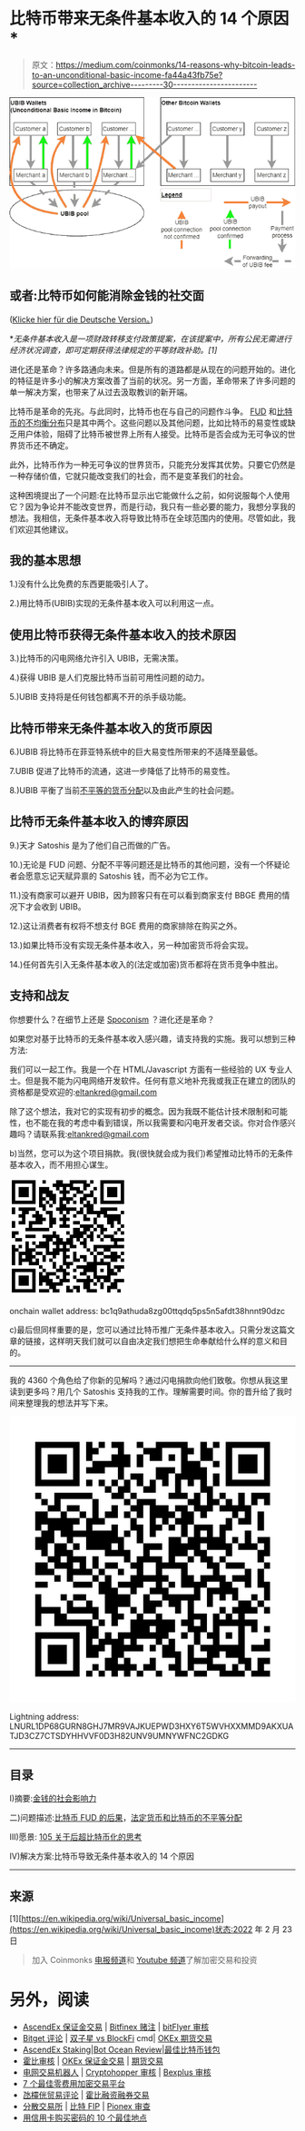 # 比特币带来无条件基本收入的 14 个原因*

> 原文：<https://medium.com/coinmonks/14-reasons-why-bitcoin-leads-to-an-unconditional-basic-income-fa44a43fb75e?source=collection_archive---------30----------------------->

![](img/5365fe53832c12bbe1f39b9a3847a669.png)

## 或者:比特币如何能消除金钱的社交面

([Klicke hier für die Deutsche Version。](/@ELTankred/14-gründe-warum-bitcoin-zum-bedingungslosen-grundeinkommen-führt-ed97e4a0773c))

**无条件基本收入是一项财政转移支付政策提案，在该提案中，所有公民无需进行经济状况调查，即可定期获得法律规定的平等财政补助。[1]*

进化还是革命？许多路通向未来。但是所有的道路都是从现在的问题开始的。进化的特征是许多小的解决方案改善了当前的状况。另一方面，革命带来了许多问题的单一解决方案，也带来了从过去汲取教训的新开端。

比特币是革命的先兆。与此同时，比特币也在与自己的问题作斗争。 [FUD](/p/consequences-of-the-bitcoin-fud-1814ac512c16) 和[比特币的不均衡分布](/p/the-unequal-distribution-of-fiat-money-and-bitcoin-56d56bf5f03c)只是其中两个。这些问题以及其他问题，比如比特币的易变性或缺乏用户体验，阻碍了比特币被世界上所有人接受。比特币是否会成为无可争议的世界货币还不确定。

此外，比特币作为一种无可争议的世界货币，只能充分发挥其优势。只要它仍然是一种存储价值，它就只能改变我们的社会，而不是变革我们的社会。

这种困境提出了一个问题:在比特币显示出它能做什么之前，如何说服每个人使用它？因为争论并不能改变世界，而是行动，我只有一些必要的能力，我想分享我的想法。我相信，无条件基本收入将导致比特币在全球范围内的使用。尽管如此，我们欢迎其他建议。

## 我的基本思想

1.)没有什么比免费的东西更能吸引人了。

2.)用比特币(UBIB)实现的无条件基本收入可以利用这一点。

## 使用比特币获得无条件基本收入的技术原因

3.)比特币的闪电网络允许引入 UBIB，无需决策。

4.)获得 UBIB 是人们克服比特币当前可用性问题的动力。

5.)UBIB 支持将是任何钱包都离不开的杀手级功能。

## 比特币带来无条件基本收入的货币原因

6.)UBIB 将比特币在菲亚特系统中的巨大易变性所带来的不适降至最低。

7.UBIB 促进了比特币的流通，这进一步降低了比特币的易变性。

8.)UBIB 平衡了当前[不平等的货币分配](/p/the-unequal-distribution-of-fiat-money-and-bitcoin-56d56bf5f03c)以及由此产生的社会问题。

## 比特币无条件基本收入的博弈原因

9.)天才 Satoshis 是为了他们自己而做的广告。

10.)无论是 FUD 问题、分配不平等问题还是比特币的其他问题，没有一个怀疑论者会愿意忘记天赋异禀的 Satoshis 钱，而不必为它工作。

11.)没有商家可以避开 UBIB，因为顾客只有在可以看到商家支付 BBGE 费用的情况下才会收到 UBIB。

12.)这让消费者有权将不想支付 BGE 费用的商家排除在购买之外。

13.)如果比特币没有实现无条件基本收入，另一种加密货币将会实现。

14.)任何首先引入无条件基本收入的(法定或加密)货币都将在货币竞争中胜出。

## 支持和战友

你想要什么？在细节上还是 [Spoconism](/p/105-thoughts-on-post-hyperbitcoinization-6bd5200179f) ？进化还是革命？

如果您对基于比特币的无条件基本收入感兴趣，请支持我的实施。我可以想到三种方法:

我们可以一起工作。我是一个在 HTML/Javascript 方面有一些经验的 UX 专业人士。但是我不能为闪电网络开发软件。任何有意义地补充我或我正在建立的团队的资格都是受欢迎的:[eltankred@gmail.com](mailto:eltankred@gmail.com)

除了这个想法，我对它的实现有初步的概念。因为我既不能估计技术限制和可能性，也不能在我的考虑中看到错误，所以我需要和闪电开发者交谈。你对合作感兴趣吗？请联系我:[eltankred@gmail.com](mailto:eltankred@gmail.com)

b)当然，您可以为这个项目捐款。我(很快就会成为我们)希望推动比特币的无条件基本收入，而不用担心谋生。

![](img/6383e2a5eb7fcfe7272aede33ce3a85e.png)

onchain wallet address: bc1q9athuda8zg00ttqdq5ps5n5afdt38hnnt90dzc

c)最后但同样重要的是，您可以通过比特币推广无条件基本收入。只需分发这篇文章的链接，这样明天我们就可以自由决定我们想把生命奉献给什么样的意义和目的。

***

我的 4360 个角色给了你新的见解吗？通过闪电捐款向他们致敬。你想从我这里读到更多吗？用几个 Satoshis 支持我的工作。理解需要时间。你的晋升给了我时间来整理我的想法并写下来。

![](img/20eda129eafff477f6e4c3086665e1a4.png)

Lightning address: LNURL1DP68GURN8GHJ7MR9VAJKUEPWD3HXY6T5WVHXXMMD9AKXUATJD3CZ7CTSDYHHVVF0D3H82UNV9UMNYWFNC2GDKG

***

## 目录

I)摘要:[金钱的社会影响力](/p/the-social-influence-of-money-b3703cc2d528)

二)问题描述:[比特币 FUD 的后果](/p/consequences-of-the-bitcoin-fud-1814ac512c16)，[法定货币和比特币的不平等分配](/p/the-unequal-distribution-of-fiat-money-and-bitcoin-56d56bf5f03c)

III)愿景: [105 关于后超比特币化的思考](/p/105-thoughts-on-post-hyperbitcoinization-6bd5200179f)

IV)解决方案:比特币导致无条件基本收入的 14 个原因

***

## **来源**

[1][https://en.wikipedia.org/wiki/Universal_basic_income](https://en.wikipedia.org/wiki/Universal_basic_income)状态:2022 年 2 月 23 日

> 加入 Coinmonks [电报频道](https://t.me/coincodecap)和 [Youtube 频道](https://www.youtube.com/c/coinmonks/videos)了解加密交易和投资

# 另外，阅读

*   [AscendEx 保证金交易](https://coincodecap.com/ascendex-margin-trading) | [Bitfinex 赌注](https://coincodecap.com/bitfinex-staking) | [bitFlyer 审核](https://coincodecap.com/bitflyer-review)
*   [Bitget 评论](https://coincodecap.com/bitget-review) | [双子星 vs BlockFi](https://coincodecap.com/gemini-vs-blockfi) cmd| [OKEx 期货交易](https://coincodecap.com/okex-futures-trading)
*   [AscendEx Staking](https://coincodecap.com/ascendex-staking)|[Bot Ocean Review](https://coincodecap.com/bot-ocean-review)|[最佳比特币钱包](https://coincodecap.com/bitcoin-wallets-india)
*   [霍比审核](https://coincodecap.com/huobi-review) | [OKEx 保证金交易](https://coincodecap.com/okex-margin-trading) | [期货交易](https://coincodecap.com/futures-trading)
*   [电网交易机器人](https://coincodecap.com/grid-trading) | [Cryptohopper 审核](/coinmonks/cryptohopper-review-a388ff5bae88) | [Bexplus 审核](https://coincodecap.com/bexplus-review)
*   [7 个最佳零费用加密交易平台](https://coincodecap.com/zero-fee-crypto-exchanges)
*   [氹欞侊贸易评论](https://coincodecap.com/anny-trade-review) | [霍比融资融券交易](/coinmonks/huobi-margin-trading-b3b06cdc1519)
*   [分散交易所](https://coincodecap.com/what-are-decentralized-exchanges) | [比特 FIP](https://coincodecap.com/bitbns-fip) | [Pionex 审查](https://coincodecap.com/pionex-review-exchange-with-crypto-trading-bot)
*   [用信用卡购买密码的 10 个最佳地点](https://coincodecap.com/buy-crypto-with-credit-card)